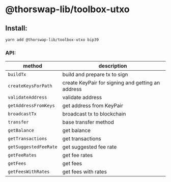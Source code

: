 # @thorswap-lib/toolbox-utxo

## Install:

```bash
yarn add @thorswap-lib/toolbox-utxo bip39
```

### API:

| method                | description                                       |
| --------------------- | ------------------------------------------------- |
| `buildTx`             | build and prepare tx to sign                      |
| `createKeysForPath`   | create KeyPair for signing and getting an address |
| `validateAddress`     | validate address                                  |
| `getAddressFromKeys`  | get address from KeyPair                          |
| `broadcastTx`         | broadcast tx to blockchain                        |
| `transfer`            | base transfer method                              |
| `getBalance`          | get balance                                       |
| `getTransactions`     | get transactions                                  |
| `getSuggestedFeeRate` | get suggested fee rate                            |
| `getFeeRates`         | get fee rates                                     |
| `getFees`             | get fees                                          |
| `getFeesWithRates`    | get fees with rates                               |
